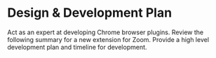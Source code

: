 # Design & Development Plan  

Act as an expert at developing Chrome browser plugins.
Review the following summary for a new extension for Zoom.
Provide a high level development plan and timeline for development.
